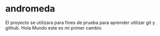 # andromeda
El proyecto se utilizara para fines de prueba para aprender utilizar git y github.
Hola Mundo este es mi primer cambio
